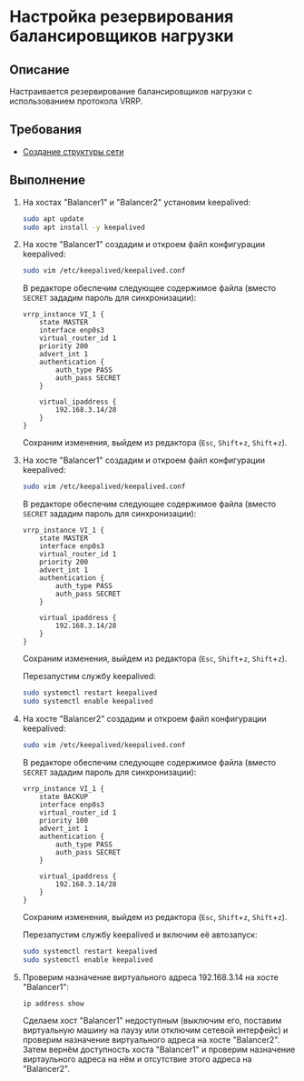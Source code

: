 # Настройка резервирования балансировщиков нагрузки

## Описание

Настраивается резервирование балансировщиков нагрузки с использованием протокола VRRP.

## Требования

* [Создание структуры сети](network-structure.md)

## Выполнение

1. На хостах "Balancer1" и "Balancer2" установим keepalived:

    ```sh
    sudo apt update
    sudo apt install -y keepalived
    ```

2. На хосте "Balancer1" создадим и откроем файл конфигурации keepalived:

    ```sh
    sudo vim /etc/keepalived/keepalived.conf
    ```

    В редакторе обеспечим следующее содержимое файла (вместо `SECRET` зададим пароль для синхронизации):

    ```config
    vrrp_instance VI_1 {
        state MASTER
        interface enp0s3
        virtual_router_id 1
        priority 200
        advert_int 1
        authentication {
            auth_type PASS
            auth_pass SECRET
        }

        virtual_ipaddress {
            192.168.3.14/28
        }
    }
    ```

    Сохраним изменения, выйдем из редактора (`Esc`, `Shift`+`z`, `Shift`+`z`).

3. На хосте "Balancer1" создадим и откроем файл конфигурации keepalived:

    ```sh
    sudo vim /etc/keepalived/keepalived.conf
    ```

    В редакторе обеспечим следующее содержимое файла (вместо `SECRET` зададим пароль для синхронизации):

    ```config
    vrrp_instance VI_1 {
        state MASTER
        interface enp0s3
        virtual_router_id 1
        priority 200
        advert_int 1
        authentication {
            auth_type PASS
            auth_pass SECRET
        }

        virtual_ipaddress {
            192.168.3.14/28
        }
    }
    ```

    Сохраним изменения, выйдем из редактора (`Esc`, `Shift`+`z`, `Shift`+`z`).

    Перезапустим службу keepalived:

    ```sh
    sudo systemctl restart keepalived
    sudo systemctl enable keepalived
    ```

4. На хосте "Balancer2" создадим и откроем файл конфигурации keepalived:

    ```sh
    sudo vim /etc/keepalived/keepalived.conf
    ```

    В редакторе обеспечим следующее содержимое файла (вместо `SECRET` зададим пароль для синхронизации):

    ```config
    vrrp_instance VI_1 {
        state BACKUP
        interface enp0s3
        virtual_router_id 1
        priority 100
        advert_int 1
        authentication {
            auth_type PASS
            auth_pass SECRET
        }

        virtual_ipaddress {
            192.168.3.14/28
        }
    }
    ```

    Сохраним изменения, выйдем из редактора (`Esc`, `Shift`+`z`, `Shift`+`z`).

    Перезапустим службу keepalived и включим её автозапуск:

    ```sh
    sudo systemctl restart keepalived
    sudo systemctl enable keepalived
    ```

5. Проверим назначение виртуального адреса 192.168.3.14 на хосте "Balancer1":

    ```sh
    ip address show
    ```

    Сделаем хост "Balancer1" недоступным (выключим его, поставим виртуальную машину на паузу или отключим сетевой интерфейс) и проверим назначение виртуального адреса на хосте "Balancer2". Затем вернём доступность хоста "Balancer1" и проверим назначение виртаульного адреса на нём и отсутствие этого адреса на "Balancer2".
